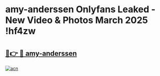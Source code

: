 # amy-anderssen Onlyfans Leaked - New Video & Photos March 2025 !hf4zw

# <h2><a href="https://d9gsbf.iuczelnia.edu.pl?title=amy-anderssen&ref=hf4zw">🔗👉 🔴 amy-anderssen</a></h2>

[![acn](https://github.com/user-attachments/assets/0f9c940e-d8b0-45ae-aac7-cd30a18b3e1c)](https://d9gsbf.iuczelnia.edu.pl?title=amy-anderssen&ref=hf4zw)

